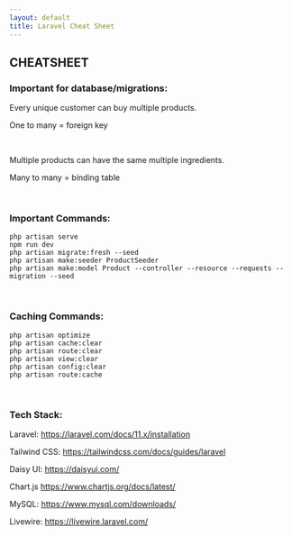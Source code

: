 ```yaml
---
layout: default
title: Laravel Cheat Sheet
---
```


<h2>CHEATSHEET</h2>
<h3>Important for database/migrations:</h3>
<p>Every unique customer can buy multiple products.</p>
<p>One to many = foreign key</p>
<br>
<p>Multiple products can have the same multiple ingredients.</p>
<p>Many to many = binding table</p>
<br>

<h3>Important Commands:</h3>
<div class="codesnippet-wrapper">
  <div class="line-numbers">
</div>
<pre class="codesnippet">
<code>php artisan serve
npm run dev
php artisan migrate:fresh --seed
php artisan make:seeder ProductSeeder
php artisan make:model Product --controller --resource --requests --migration --seed</code></pre></div>
<br>

<h3>Caching Commands:</h3>
<div class="codesnippet-wrapper">
  <div class="line-numbers">
</div>
<pre class="codesnippet">
<code>php artisan optimize
php artisan cache:clear
php artisan route:clear
php artisan view:clear
php artisan config:clear
php artisan route:cache</code></pre></div>
<br>

<h3>Tech Stack:</h3>
<p>Laravel: <a href="https://laravel.com/docs/11.x/installation">https://laravel.com/docs/11.x/installation</a></p>
<p>Tailwind CSS: <a href="https://tailwindcss.com/docs/guides/laravel">https://tailwindcss.com/docs/guides/laravel</a></p>
<p>Daisy UI: <a href="https://daisyui.com/">https://daisyui.com/</a></p>
<p>Chart.js <a href="https://www.chartjs.org/docs/latest/">https://www.chartjs.org/docs/latest/</a></p>
<p>MySQL: <a href="https://www.mysql.com/downloads/">https://www.mysql.com/downloads/</a></p>
<p>Livewire: <a href="https://livewire.laravel.com/">https://livewire.laravel.com/</a></p>



<!-- <button href="/views/laravel/quick_start">Back</button>-->
<!-- <button href="/views/laravel/quick_start">Next</button> -->
